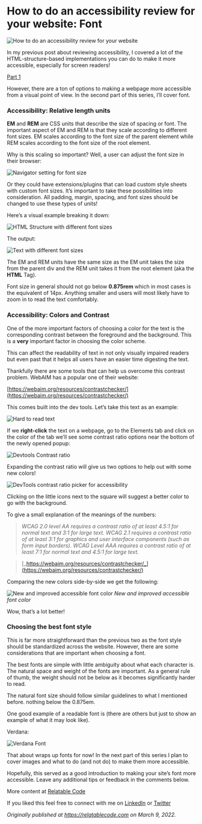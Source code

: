 # How to do an accessibility review for your website: Font


![How to do an accessibility review for your website](https://cdn.hashnode.com/res/hashnode/image/upload/v1651102741552/urCqkPmJn.png)

In my previous post about reviewing accessibility, I covered a lot of the HTML-structure-based implementations you can do to make it more accessible, especially for screen readers!

[Part 1](https://relatablecode.com/how-to-do-a-thorough-accessibility-review-for-your-website/)

However, there are a ton of options to making a webpage more accessible from a visual point of view. In the second part of this series, I’ll cover font.

### Accessibility: Relative length units

**EM** and **REM** are CSS units that describe the size of spacing or font. The important aspect of EM and REM is that they scale according to different font sizes. EM scales according to the font size of the parent element while REM scales according to the font size of the root element.

Why is this scaling so important? Well, a user can adjust the font size in their browser:

![Navigator setting for font size](https://cdn.hashnode.com/res/hashnode/image/upload/v1646828077982/8BjUJm7Uy.png)

Or they could have extensions/plugins that can load custom style sheets with custom font sizes. It’s important to take these possibilities into consideration. All padding, margin, spacing, and font sizes should be changed to use these types of units!

Here’s a visual example breaking it down:

![HTML Structure with different font sizes](https://cdn.hashnode.com/res/hashnode/image/upload/v1646828079587/fhTv930Zb.png)

The output:

![Text with different font sizes](https://cdn.hashnode.com/res/hashnode/image/upload/v1646828080948/CbZcetVe6.png)

The EM and REM units have the same size as the EM unit takes the size from the parent div and the REM unit takes it from the root element (aka the **HTML**  Tag).

Font size in general should not go below **0.875rem** which in most cases is the equivalent of 14px. Anything smaller and users will most likely have to zoom in to read the text comfortably.

### Accessibility: Colors and Contrast

One of the more important factors of choosing a color for the text is the corresponding contrast between the foreground and the background. This is a **very** important factor in choosing the color scheme.

This can affect the readability of text in not only visually impaired readers but even past that it helps all users have an easier time digesting the text.

Thankfully there are some tools that can help us overcome this contrast problem. WebAIM has a popular one of their website:

[https://webaim.org/resources/contrastchecker/](https://webaim.org/resources/contrastchecker/)

This comes built into the dev tools. Let’s take this text as an example:

![Hard to read text](https://cdn.hashnode.com/res/hashnode/image/upload/v1646828082016/VNi1g9zORo.png)

If we **right-click** the text on a webpage, go to the Elements tab and click on the color of the tab we’ll see some contrast ratio options near the bottom of the newly opened popup:

![Devtools Contrast ratio](https://cdn.hashnode.com/res/hashnode/image/upload/v1646828083157/Mmqvaga9a.png)

Expanding the contrast ratio will give us two options to help out with some new colors!

![DevTools contrast ratio picker for accessibility](https://cdn.hashnode.com/res/hashnode/image/upload/v1646828084339/hs-d-qlGvT.png)

Clicking on the little icons next to the square will suggest a better color to go with the background.

To give a small explanation of the meanings of the numbers:

> _WCAG 2.0 level AA requires a contrast ratio of at least 4.5:1 for normal text and 3:1 for large text. WCAG 2.1 requires a contrast ratio of at least 3:1 for graphics and user interface components (such as form input borders). WCAG Level AAA requires a contrast ratio of at least 7:1 for normal text and 4.5:1 for large text._

> [_https://webaim.org/resources/contrastchecker/_](https://webaim.org/resources/contrastchecker/)

Comparing the new colors side-by-side we get the following:

![New and improved accessible font color](https://cdn.hashnode.com/res/hashnode/image/upload/v1646828085371/FSCTWKaJn.png)
_New and improved accessible font color_

Wow, that’s a lot better!

### Choosing the best font style

This is far more straightforward than the previous two as the font style should be standardized across the website. However, there are some considerations that are important when choosing a font.

The best fonts are simple with little ambiguity about what each character is. The natural space and weight of the fonts are important. As a general rule of thumb, the weight should not be below as it becomes significantly harder to read.

The natural font size should follow similar guidelines to what I mentioned before. nothing below the 0.875em.

One good example of a readable font is (there are others but just to show an example of what it may look like).

Verdana:

![Verdana Font](https://cdn.hashnode.com/res/hashnode/image/upload/v1646828086500/f14FLFalj.png)

That about wraps up fonts for now! In the next part of this series I plan to cover images and what to do (and not do) to make them more accessible.

Hopefully, this served as a good introduction to making your site’s font more accessible. Leave any additional tips or feedback in the comments below.

More content at [Relatable Code](https://relatablecode.com)

If you liked this feel free to connect with me on [LinkedIn](https://www.linkedin.com/in/diego-ballesteros-9468a7136/) or [Twitter](https://twitter.com/relatablecoder)

_Originally published at_ [_https://relatablecode.com_](https://relatablecode.com/how-to-do-an-accessibility-review-for-your-website-font/) _on March 9, 2022._